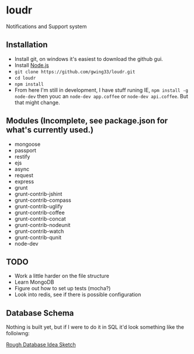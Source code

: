 loudr
=====

Notifications and Support system

## Installation
- Install git, on windows it's easiest to download the github gui.
- Install [Node.js](http://nodejs.org/)
- `git clone https://github.com/gwing33/loudr.git`
- `cd loudr`
- `npm install`
- From here I'm still in development, I have stuff runing IE, `npm install -g node-dev` then youc an `node-dev app.coffee` or `node-dev api.coffee`. But that might change.

## Modules (Incomplete, see package.json for what's currently used.)
- mongoose
- passport
- restify
- ejs
- async
- request
- express
- grunt
- grunt-contrib-jshint
- grunt-contrib-compass
- grunt-contrib-uglify
- grunt-contrib-coffee
- grunt-contrib-concat
- grunt-contrib-nodeunit
- grunt-contrib-watch
- grunt-contrib-qunit
- node-dev

## TODO
- Work a little harder on the file structure
- Learn MongoDB
- Figure out how to set up tests (mocha?)
- Look into redis, see if there is possible configuration

## Database Schema

Nothing is built yet, but if I were to do it in SQL it'd look something like the folloiwng:

[Rough Database Idea Sketch](https://www.evernote.com/pub/geraldroy/loudr)




